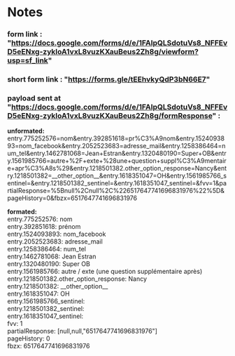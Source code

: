 # Notes

### form link : "https://docs.google.com/forms/d/e/1FAIpQLSdotuVs8_NFFEvD5eENxg-zykloA1vxL8vuzKXauBeus2Zh8g/viewform?usp=sf_link"

### short form link : "https://forms.gle/tEEhvkyQdP3bN66E7"

### payload sent at "https://docs.google.com/forms/d/e/1FAIpQLSdotuVs8_NFFEvD5eENxg-zykloA1vxL8vuzKXauBeus2Zh8g/formResponse" :

**unformated:**
entry.775252576=nom&entry.392851618=pr%C3%A9nom&entry.1524093893=nom_facebook&entry.2052523683=adresse_mail&entry.1258386464=num_tel&entry.1462781068=Jean+Estran&entry.1320480190=Super+OB&entry.1561985766=autre+%2F+exte+%28une+question+suppl%C3%A9mentaire+apr%C3%A8s%29&entry.1218501382.other_option_response=Nancy&entry.1218501382=\_\_other_option\_\_&entry.1618351047=OH&entry.1561985766_sentinel=&entry.1218501382_sentinel=&entry.1618351047_sentinel=&fvv=1&partialResponse=%5Bnull%2Cnull%2C%226517647741696831976%22%5D&pageHistory=0&fbzx=6517647741696831976

**formated:**  
entry.775252576: nom  
entry.392851618: prénom  
entry.1524093893: nom_facebook  
entry.2052523683: adresse_mail  
entry.1258386464: num_tel  
entry.1462781068: Jean Estran  
entry.1320480190: Super OB  
entry.1561985766: autre / exte (une question supplémentaire après)  
entry.1218501382.other_option_response: Nancy  
entry.1218501382: \_\_other_option\_\_  
entry.1618351047: OH  
entry.1561985766_sentinel:  
entry.1218501382_sentinel:  
entry.1618351047_sentinel:  
fvv: 1  
partialResponse: [null,null,"6517647741696831976"]  
pageHistory: 0  
fbzx: 6517647741696831976  
